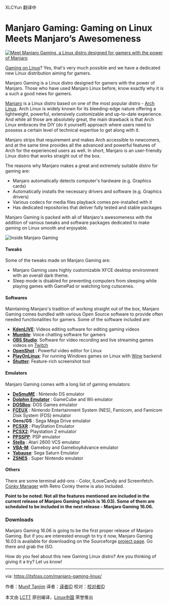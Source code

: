 XLCYun 翻译中

Manjaro Gaming: Gaming on Linux Meets Manjaro’s Awesomeness
======
[![Meet Manjaro Gaming, a Linux distro designed for gamers with the power of Manjaro][1]][1]

[Gaming on Linux][2]? Yes, that's very much possible and we have a dedicated new Linux distribution aiming for gamers.

Manjaro Gaming is a Linux distro designed for gamers with the power of Manjaro. Those who have used Manjaro Linux before, know exactly why it is a such a good news for gamers.

[Manjaro][3] is a Linux distro based on one of the most popular distro - [Arch Linux][4]. Arch Linux is widely known for its bleeding-edge nature offering a lightweight, powerful, extensively customizable and up-to-date experience. And while all those are absolutely great, the main drawback is that Arch Linux embraces the DIY (do it yourself) approach where users need to possess a certain level of technical expertise to get along with it.

Manjaro strips that requirement and makes Arch accessible to newcomers, and at the same time provides all the advanced and powerful features of Arch for the experienced users as well. In short, Manjaro is an user-friendly Linux distro that works straight out of the box.

The reasons why Manjaro makes a great and extremely suitable distro for gaming are:

  * Manjaro automatically detects computer's hardware (e.g. Graphics cards)
  * Automatically installs the necessary drivers and software (e.g. Graphics drivers)
  * Various codecs for media files playback comes pre-installed with it
  * Has dedicated repositories that deliver fully tested and stable packages



Manjaro Gaming is packed with all of Manjaro's awesomeness with the addition of various tweaks and software packages dedicated to make gaming on Linux smooth and enjoyable.

![Inside Manjaro Gaming][5]

#### Tweaks

Some of the tweaks made on Manjaro Gaming are:

  * Manjaro Gaming uses highly customizable XFCE desktop environment with an overall dark theme.
  * Sleep mode is disabled for preventing computers from sleeping while playing games with GamePad or watching long cutscenes.



#### Softwares

Maintaining Manjaro's tradition of working straight out of the box, Manjaro Gaming comes bundled with various Open Source software to provide often needed functionalities for gamers. Some of the software included are:

  * [**KdenLIVE**][6]: Videos editing software for editing gaming videos
  * [**Mumble**][7]: Voice chatting software for gamers
  * [**OBS Studio**][8]: Software for video recording and live streaming games videos on [Twitch][9]
  * **[OpenShot][10]** : Powerful video editor for Linux
  * [**PlayOnLinux**][11]: For running Windows games on Linux with [Wine][12] backend
  * [**Shutter**][13]: Feature-rich screenshot tool



#### Emulators

Manjaro Gaming comes with a long list of gaming emulators:

  * **[DeSmuME][14]** : Nintendo DS emulator
  * **[Dolphin Emulator][15]** : GameCube and Wii emulator
  * [**DOSBox**][16]: DOS Games emulator
  * **[FCEUX][17]** : Nintendo Entertainment System (NES), Famicom, and Famicom Disk System (FDS) emulator
  * **Gens/GS** : Sega Mega Drive emulator
  * **[PCSXR][18]** : PlayStation Emulator
  * [**PCSX2**][19]: Playstation 2 emulator
  * [**PPSSPP**][20]:  PSP emulator
  * **[Stella][21]** : Atari 2600 VCS emulator
  * [**VBA-M**][22]: Gameboy and GameboyAdvance emulator
  * [**Yabause**][23]: Sega Saturn Emulator
  * **[ZSNES][24]** : Super Nintendo emulator



#### Others

There are some terminal add-ons - Color, ILoveCandy and Screenfetch. [Conky Manager][25] with Retro Conky theme is also included.

**Point to be noted: Not all the features mentioned are included in the current release of Manjaro Gaming (which is 16.03). Some of them are scheduled to be included in the next release - Manjaro Gaming 16.06.**

### Downloads

Manjaro Gaming 16.06 is going to be the first proper release of Manjaro Gaming. But if you are interested enough to try it now, Manjaro Gaming 16.03 is available for downloading on the Sourceforge [project page][26]. Go there and grab the ISO.

How do you feel about this new Gaming Linux distro? Are you thinking of giving it a try? Let us know!

--------------------------------------------------------------------------------

via: https://itsfoss.com/manjaro-gaming-linux/

作者：[Munif Tanjim][a]
译者：[译者ID](https://github.com/译者ID)
校对：[校对者ID](https://github.com/校对者ID)

本文由 [LCTT](https://github.com/LCTT/TranslateProject) 原创编译，[Linux中国](https://linux.cn/) 荣誉推出

[a]: https://itsfoss.com/author/munif/
[1]:https://itsfoss.com/wp-content/uploads/2016/06/Manjaro-Gaming.jpg
[2]:https://itsfoss.com/linux-gaming-guide/
[3]:https://manjaro.github.io/
[4]:https://www.archlinux.org/
[5]:https://itsfoss.com/wp-content/uploads/2016/06/Manjaro-Gaming-Inside-1024x576.png
[6]:https://kdenlive.org/
[7]:https://www.mumble.info
[8]:https://obsproject.com/
[9]:https://www.twitch.tv/
[10]:http://www.openshot.org/
[11]:https://www.playonlinux.com
[12]:https://www.winehq.org/
[13]:http://shutter-project.org/
[14]:http://desmume.org/
[15]:https://dolphin-emu.org
[16]:https://www.dosbox.com/
[17]:http://www.fceux.com/
[18]:https://pcsxr.codeplex.com
[19]:http://pcsx2.net/
[20]:http://www.ppsspp.org/
[21]:http://stella.sourceforge.net/
[22]:http://vba-m.com/
[23]:https://yabause.org/
[24]:http://www.zsnes.com/
[25]:https://itsfoss.com/conky-gui-ubuntu-1304/
[26]:https://sourceforge.net/projects/mgame/
